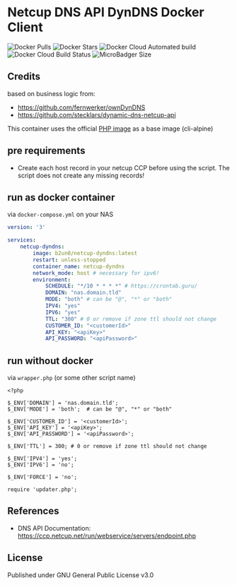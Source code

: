 # Netcup DNS API DynDNS Docker Client

![Docker Pulls](https://img.shields.io/docker/pulls/b2un0/netcup-dyndns.svg)
![Docker Stars](https://img.shields.io/docker/stars/b2un0/netcup-dyndns.svg)
![Docker Cloud Automated build](https://img.shields.io/docker/cloud/automated/b2un0/netcup-dyndns.svg)
![Docker Cloud Build Status](https://img.shields.io/docker/cloud/build/b2un0/netcup-dyndns.svg)
![MicroBadger Size](https://img.shields.io/microbadger/image-size/b2un0/netcup-dyndns.svg)

## Credits
based on business logic from:
- https://github.com/fernwerker/ownDynDNS
- https://github.com/stecklars/dynamic-dns-netcup-api

This container uses the official [PHP image](https://hub.docker.com/_/php/) as a base image (cli-alpine)

## pre requirements
* Create each host record in your netcup CCP before using the script. The script does not create any missing records!

## run as docker container

via `docker-compose.yml` on your NAS
````yaml
version: '3'

services:
    netcup-dyndns:
        image: b2un0/netcup-dyndns:latest
        restart: unless-stopped
        container_name: netcup-dyndns
        network_mode: host # necessary for ipv6!
        environment:
            SCHEDULE: "*/10 * * * *" # https://crontab.guru/
            DOMAIN: "nas.domain.tld"
            MODE: "both" # can be "@", "*" or "both"
            IPV4: "yes"
            IPV6: "yes"
            TTL: "300" # 0 or remove if zone ttl should not change
            CUSTOMER_ID: "<customerId>"
            API_KEY: "<apiKey>"
            API_PASSWORD: "<apiPassword>"
````

## run without docker

via `wrapper.php` (or some other script name)
```
<?php

$_ENV['DOMAIN'] = 'nas.domain.tld';
$_ENV['MODE'] = 'both';  # can be "@", "*" or "both"

$_ENV['CUSTOMER_ID'] = '<customerId>';
$_ENV['API_KEY'] = '<apiKey>';
$_ENV['API_PASSWORD'] = '<apiPassword>';

$_ENV['TTL'] = 300; # 0 or remove if zone ttl should not change

$_ENV['IPV4'] = 'yes';
$_ENV['IPV6'] = 'no';

$_ENV['FORCE'] = 'no';

require 'updater.php';
```

## References
* DNS API Documentation: https://ccp.netcup.net/run/webservice/servers/endpoint.php

## License
Published under GNU General Public License v3.0  

